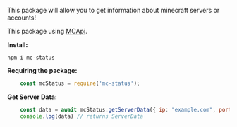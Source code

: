 This package will allow you to get information about minecraft servers or accounts!

This package using [MCApi](https://mcapi.us).

**Install:**

```
npm i mc-status
```

**Requiring the package:**

```js
    const mcStatus = require('mc-status');
```

**Get Server Data:**

```js
    const data = await mcStatus.getServerData({ ip: "example.com", port: 25565 });
    console.log(data) // returns ServerData
```